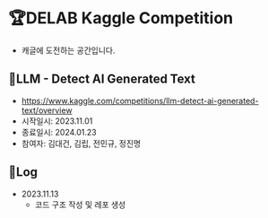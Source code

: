 # 🏆DELAB Kaggle Competition
- 캐글에 도전하는 공간입니다.

## 🎯LLM - Detect AI Generated Text
- https://www.kaggle.com/competitions/llm-detect-ai-generated-text/overview
- 시작일시: 2023.11.01
- 종료일시: 2024.01.23
- 참여자: 김대건, 김립, 전민규, 정진명

## 💾Log
- 2023.11.13
  - 코드 구조 작성 및 레포 생성
